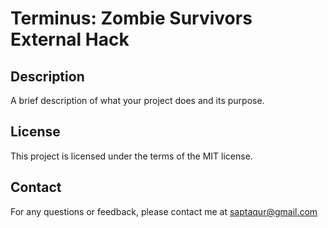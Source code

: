 # Terminus: Zombie Survivors External Hack

## Description
A brief description of what your project does and its purpose.

## License
This project is licensed under the terms of the MIT license.

## Contact
For any questions or feedback, please contact me at saptaqur@gmail.com